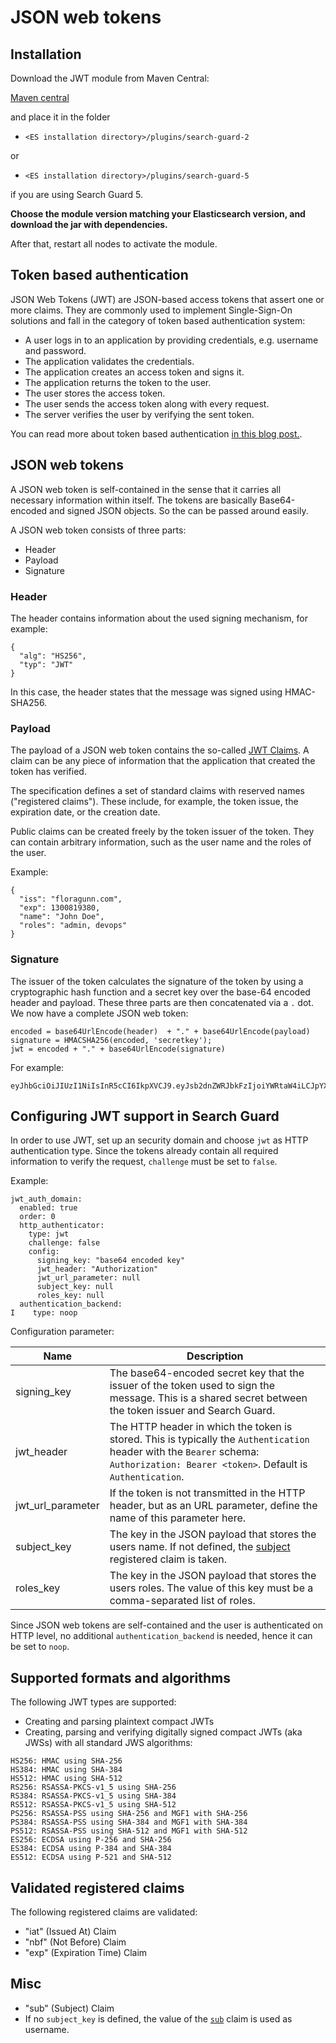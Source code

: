 <!---
Copryight 2016 floragunn GmbH
-->

# JSON web tokens

## Installation

Download the JWT module from Maven Central: 

[Maven central](http://search.maven.org/#search%7Cgav%7C1%7Cg%3A%22com.floragunn%22%20AND%20a%3A%22dlic-search-guard-auth-http-jwt%22)
 
and place it in the folder 

* `<ES installation directory>/plugins/search-guard-2` 

or

* `<ES installation directory>/plugins/search-guard-5` 

if you are using Search Guard 5. 

**Choose the module version matching your Elasticsearch version, and download the jar with dependencies.**

After that, restart all nodes to activate the module.

## Token based authentication

JSON Web Tokens (JWT) are JSON-based access tokens that assert one or more claims. They are commonly used to implement Single-Sign-On solutions and fall in the category of token based authentication system:

* A user logs in to an application by providing credentials, e.g. username and password.
* The application validates the credentials.
* The application creates an access token and signs it.
* The application returns the token to the user.
* The user stores the access token.
* The user sends the access token along with every request.
* The server verifies the user by verifying the sent token.

You can read more about token based authentication [in this blog post.](https://scotch.io/tutorials/the-ins-and-outs-of-token-based-authentication).

## JSON web tokens

A JSON web token is self-contained in the sense that it carries all necessary information within itself. The tokens are basically Base64-encoded and signed JSON objects. So the can be passed around easily.

A JSON web token consists of three parts:

* Header
* Payload
* Signature

### Header

The header contains information about the used signing mechanism, for example:

```
{
  "alg": "HS256",
  "typ": "JWT"
} 
```

In this case, the header states that the message was signed using HMAC-SHA256.

### Payload

The payload of a JSON web token contains the so-called [JWT Claims](http://self-issued.info/docs/draft-ietf-oauth-json-web-token.html#RegisteredClaimName). A claim can be any piece of information that the application that created the token has verified.

The specification defines a set of standard claims with reserved names ("registered claims"). These include, for example, the token issue, the expiration date, or the creation date.

Public claims can be created freely by the token issuer of the token.  They can contain arbitrary information, such as the user name and the roles of the user.

Example:

```
{
  "iss": "floragunn.com",
  "exp": 1300819380,
  "name": "John Doe",
  "roles": "admin, devops"
}
```
### Signature

The issuer of the token calculates the signature of the token by using a cryptographic hash function and a secret key over the base-64 encoded header and payload. These three parts are then concatenated via a `.` dot. We now have a complete JSON web token:


```
encoded = base64UrlEncode(header)  + "." + base64UrlEncode(payload)
signature = HMACSHA256(encoded, 'secretkey');
jwt = encoded + "." + base64UrlEncode(signature)
```

For example:
```
eyJhbGciOiJIUzI1NiIsInR5cCI6IkpXVCJ9.eyJsb2dnZWRJbkFzIjoiYWRtaW4iLCJpYXQiOjE0MjI3Nzk2Mzh9.gzSraSYS8EXBxLN_oWnFSRgCzcmJmMjLiuyu5CSpyHI
```

## Configuring JWT support in Search Guard

In order to use JWT, set up an security domain and choose `jwt` as HTTP authentication type. Since the tokens already contain all required information to verify the request, `challenge` must be set to `false`.

Example:

```
jwt_auth_domain:
  enabled: true
  order: 0
  http_authenticator:
    type: jwt
    challenge: false
    config:
      signing_key: "base64 encoded key"
      jwt_header: "Authorization"
      jwt_url_parameter: null
      subject_key: null
      roles_key: null
  authentication_backend:
I    type: noop
```          

Configuration parameter:

| Name  | Description  |
|---|---|
| signing_key  |  The base64-encoded secret key that the issuer of the token used to sign the message. This is a shared secret between the token issuer and Search Guard. |
|  jwt\_header |  The HTTP header in which the token is stored. This is typically the `Authentication` header with the `Bearer` schema:  `Authorization: Bearer <token>`. Default is `Authentication`.|
| jwt\_url\_parameter  | If the token is not transmitted in the HTTP header, but as an URL parameter, define the name of this parameter here.  |
| subject_key  | The key in the JSON payload that stores the users name. If not defined, the [subject](https://tools.ietf.org/html/rfc7519#section-4.1.2) registered claim is taken.|
| roles_key  | The key in the JSON payload that stores the users roles. The value of this key must be a comma-separated list of roles. |

Since JSON web tokens are self-contained and the user is authenticated on HTTP level, no additional `authentication_backend` is needed, hence it can be set to `noop`.

## Supported formats and algorithms

The following JWT types are supported: 

* Creating and parsing plaintext compact JWTs 
* Creating, parsing and verifying digitally signed compact JWTs (aka JWSs) with all standard JWS algorithms: 

```
HS256: HMAC using SHA-256 
HS384: HMAC using SHA-384 
HS512: HMAC using SHA-512 
RS256: RSASSA-PKCS-v1_5 using SHA-256 
RS384: RSASSA-PKCS-v1_5 using SHA-384 
RS512: RSASSA-PKCS-v1_5 using SHA-512 
PS256: RSASSA-PSS using SHA-256 and MGF1 with SHA-256 
PS384: RSASSA-PSS using SHA-384 and MGF1 with SHA-384 
PS512: RSASSA-PSS using SHA-512 and MGF1 with SHA-512 
ES256: ECDSA using P-256 and SHA-256 
ES384: ECDSA using P-384 and SHA-384 
ES512: ECDSA using P-521 and SHA-512 
```

## Validated registered claims

The following registered claims are validated:

* "iat" (Issued At) Claim
* "nbf" (Not Before) Claim
* "exp" (Expiration Time) Claim

## Misc

* "sub" (Subject) Claim
 * If no `subject_key` is defined, the value of the  [`sub`](https://tools.ietf.org/html/rfc7519#section-4.1.2)  claim is used as username.
